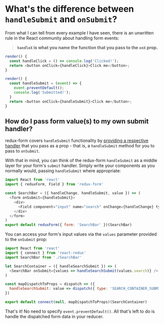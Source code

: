 # What's the difference between `handleSubmit` and `onSubmit`?

From what I can tell from every example I have seen, there is an unwritten rule in the React community about handling form events:

> **`handleX` is what you name the function that you pass to the `onX` prop.**

```javascript
render() {
  const handleClick = () => console.log('Clicked!');
  return <button onClick={handleClick}>Click me</button>;
}
```

```javascript
render() {
  const handleSubmit = (event) => {
    event.preventDefault();
    console.log('Submitted!');
  }
  return <button onClick={handleSubmit}>Click me</button>;
}
```

## How do I pass form value(s) to my own submit handler?

redux-form covers `handleSubmit` functionality by [providing a respective handler](https://github.com/zacacollier/redux-form/blob/master/src/handleSubmit.js) that you pass as a prop - that is, a `handleSubmit` method for you to pass to `onSubmit`.

With that in mind, you can think of the redux-form `handleSubmit` as a middle layer for your form's `submit` handler. Simply write your components as you normally would, passing `handleSubmit` where appropriate:

```javascript
import React from 'react'
import { reduxForm, Field } from 'redux-form'

const SearchBar = ({ handleChange, handleSubmit, value }) => (
  <form onSubmit={handleSubmit}>
    <div>
      <Field component="input" name="search" onChange={handleChange} type="text" value={value} />
    </div>
  </form>
)
export default reduxForm({ form: 'SearchBar' })(SearchBar)
```

You can access your form's input values via the `values` parameter provided to the `onSubmit` prop:

```javascript
import React from 'react'
import { connect } from 'react-redux'
import SearchBar from './SearchBar'

let SearchContainer = ({ handleSearchSubmit }) => (
  <SearchBar onSubmit={values => handleSearchSubmit(values.search)} />
)

const mapDispatchToProps = dispatch => ({
  handleSearchSubmit: value => dispatch({ type: 'SEARCH_CONTAINER_SUBMIT', payload: value })
})

export default connect(null, mapDispatchToProps)(SearchContainer)
```

That's it! No need to specify `event.preventDefault()`. All that's left to do is handle the dispatched form data in your reducer.
